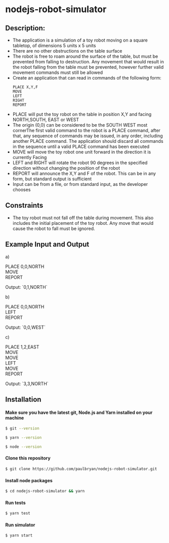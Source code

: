 nodejs-robot-simulator
=


## Description:
- The application is a simulation of a toy robot moving on a square tabletop, of dimensions 5 units x 5 units
- There are no other obstructions on the table surface
- The robot is free to roam around the surface of the table, but must be prevented from falling to destruction. Any movement that would result in the robot falling from the table must be prevented, however further valid	movement commands must still be allowed
- Create an application that can read in commands of the following form:
  ```
  PLACE X,Y,F
  MOVE
  LEFT
  RIGHT
  REPORT
  ```
- PLACE will put the toy robot on the table in position X,Y and facing NORTH,SOUTH, EAST or WEST
- The origin (0,0) can be considered to be the SOUTH WEST most cornerThe first valid command to the robot is a PLACE command, after that, any sequence of commands may be issued, in any order, including another PLACE command. The application should discard all commands in the sequence until a valid PLACE command has been executed
- MOVE will move the toy robot one unit forward in the direction it is currently Facing
- LEFT and RIGHT will rotate the robot 90 degrees in the specified direction without changing the position of the robot
- REPORT will announce the X,Y and F of the robot. This can be in any form, but standard output is sufficient
- Input can be from a file, or from standard input, as the developer chooses

## Constraints
- The toy robot must not fall off the table during movement. This also includes the initial placement of the toy robot. Any move that would cause the robot to fall must be ignored.

## Example Input and Output
 
 a)
 
 PLACE 0,0,NORTH  
  MOVE  
  REPORT
 
  Output: \`0,1,NORTH`
 
 b)
 
  PLACE 0,0,NORTH  
  LEFT  
  REPORT  
  
  Output: \`0,0,WEST`
 
 c)
 
  PLACE 1,2,EAST  
  MOVE  
  MOVE  
  LEFT  
  MOVE  
  REPORT 
  
  Output: \`3,3,NORTH`


## Installation
#### Make sure you have the latest git, Node.js and Yarn installed on your machine

```bash
$ git --version

$ yarn --version

$ node --version
```


#### Clone this repository

```bash
$ git clone https://github.com/paulbryan/nodejs-robot-simulator.git
```

#### Install node packages

```bash
$ cd nodejs-robot-simulator && yarn
```

#### Run tests

```bash
$ yarn test
```

#### Run simulator

```bash
$ yarn start
```


<!-- yarn init
yarn tsc --init --rootDir src --outDir build
yarn create react-app robot-1 --template typescript
yarn add typescript @types/node @types/react @types/react-dom @types/jest supertest jest ts-jest @types/supertest
mkdir src
yarn ts-jest config:init
yarn test --watchAll -->

